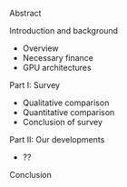 Abstract

Introduction and background
 - Overview
 - Necessary finance
 - GPU architectures

Part I: Survey
  - Qualitative comparison
  - Quantitative comparison
  - Conclusion of survey

Part II: Our developments
  - ??

Conclusion
